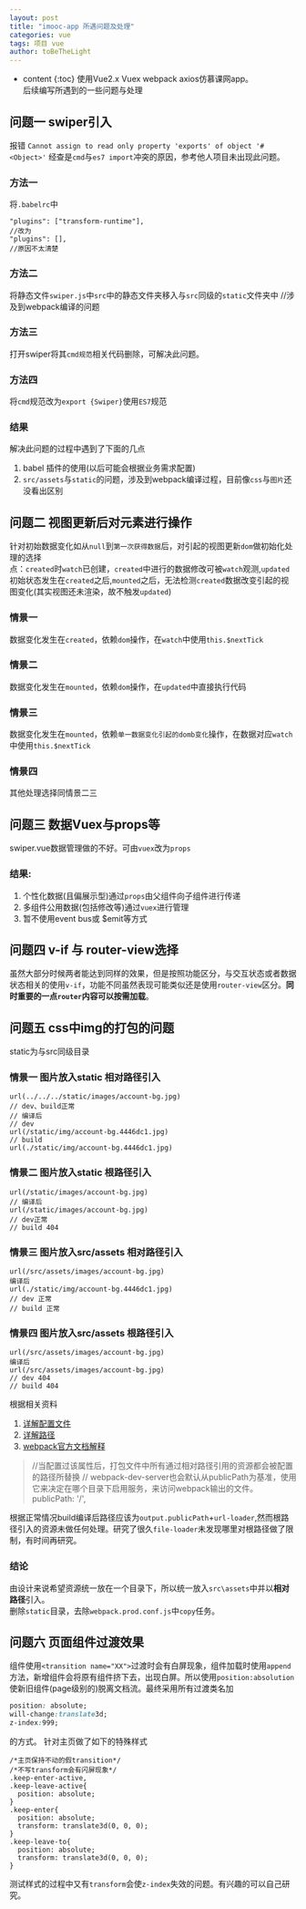 ```yaml
---
layout: post
title: "imooc-app 所遇问题及处理"
categories: vue
tags: 项目 vue
author: toBeTheLight
---
```


* content
{:toc}
使用Vue2.x Vuex webpack axios仿慕课网app。  
后续编写所遇到的一些问题与处理





## 问题一 swiper引入
报错
`Cannot assign to read only property 'exports' of object '#<Object>'`
经查是`cmd`与`es7 import`冲突的原因，参考他人项目未出现此问题。
### 方法一
将`.babelrc`中
```
"plugins": ["transform-runtime"],
//改为
"plugins": [],
//原因不太清楚
```
### 方法二
将静态文件`swiper.js`中`src`中的静态文件夹移入与`src`同级的`static`文件夹中
//涉及到webpack编译的问题
### 方法三
打开swiper将其`cmd规范`相关代码删除，可解决此问题。
### 方法四
将`cmd`规范改为`export {Swiper}`使用`ES7`规范

### 结果
解决此问题的过程中遇到了下面的几点
1. babel 插件的使用(以后可能会根据业务需求配置)
2. `src/assets`与`static`的问题，涉及到webpack编译过程，目前像`css`与`图片`还没看出区别

## 问题二 视图更新后对元素进行操作
针对初始数据变化如从`null`到`第一次获得数据`后，对引起的视图更新`dom`做初始化处理的选择  
点：`created`时`watch`已创建，`created`中进行的数据修改可被`watch`观测,`updated`初始状态发生在`created`之后,`mounted`之后，无法检测`created`数据改变引起的视图变化(其实视图还未渲染，故不触发`updated`)
### 情景一
数据变化发生在`created`，依赖`dom`操作，在`watch`中使用`this.$nextTick`
### 情景二
数据变化发生在`mounted`，依赖`dom`操作，在`updated`中直接执行代码
### 情景三
数据变化发生在`mounted`，依赖`单一数据变化引起的domb变化`操作，在数据对应`watch`中使用`this.$nextTick`
### 情景四
其他处理选择同情景二三

## 问题三 数据Vuex与props等
swiper.vue数据管理做的不好。可由`vuex`改为`props`
### 结果:
1. 个性化数据(且偏展示型)通过`props`由父组件向子组件进行传递
2. 多组件公用数据(包括修改等)通过`vuex`进行管理
3. 暂不使用event bus或 $emit等方式


## 问题四 v-if 与 router-view选择
虽然大部分时候两者能达到同样的效果，但是按照功能区分，与交互状态或者数据状态相关的使用`v-if`，功能不同虽然表现可能类似还是使用`router-view`区分。**同时重要的一点`router`内容可以按需加载**。


## 问题五 css中img的打包的问题
static为与src同级目录
### 情景一 图片放入static 相对路径引入
```
url(../../../static/images/account-bg.jpg)
// dev、build正常
// 编译后
// dev
url(/static/img/account-bg.4446dc1.jpg)
// build
url(./static/img/account-bg.4446dc1.jpg)
```
### 情景二 图片放入static 根路径引入
```
url(/static/images/account-bg.jpg)
// 编译后
url(/static/images/account-bg.jpg)
// dev正常
// build 404
```
### 情景三 图片放入src/assets 相对路径引入
```
url(/src/assets/images/account-bg.jpg)
编译后
url(./static/img/account-bg.4446dc1.jpg)
// dev 正常
// build 正常
```
### 情景四 图片放入src/assets 根路径引入
```
url(/src/assets/images/account-bg.jpg)
编译后
url(/src/assets/images/account-bg.jpg)
// dev 404
// build 404
```
根据相关资料  
1. [详解配置文件](http://www.jianshu.com/p/c7bbc1a6f813)
2. [详解路径](http://www.cnblogs.com/libin-1/p/6592114.html)
3. [webpack官方文档解释](https://webpack.js.org/guides/asset-management/#loading-images)
> //当配置过该属性后，打包文件中所有通过相对路径引用的资源都会被配置的路径所替换
        // webpack-dev-server也会默认从publicPath为基准，使用它来决定在哪个目录下启用服务，来访问webpack输出的文件。
        publicPath: '/',

根据正常情况build编译后路径应该为`output.publicPath`+`url-loader`,然而根路径引入的资源未做任何处理。研究了很久`file-loader`未发现哪里对根路径做了限制，有时间再研究。
### 结论
由设计来说希望资源统一放在一个目录下，所以统一放入`src\assets`中并以**相对路径**引入。  
删除`static`目录，去除`webpack.prod.conf.js`中`copy`任务。

## 问题六 页面组件过渡效果
组件使用`<transition name="XX">`过渡时会有白屏现象，组件加载时使用`append`方法，新增组件会将原有组件挤下去，出现白屏。所以使用`position:absolution`使新旧组件(page级别的)脱离文档流。最终采用所有过渡类名加  
```css
position: absolute;
will-change:translate3d;
z-index:999;
```
的方式。
针对主页做了如下的特殊样式
```
/*主页保持不动的假transition*/
/*不写transform会有闪屏现象*/
.keep-enter-active,
.keep-leave-active{
  position: absolute;
}
.keep-enter{
  position: absolute;
  transform: translate3d(0, 0, 0);
}
.keep-leave-to{
  position: absolute;
  transform: translate3d(0, 0, 0);
}

```
测试样式的过程中又有`transform`会使`z-index`失效的问题。有兴趣的可以自己研究。